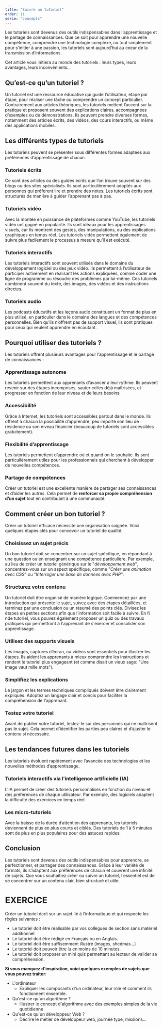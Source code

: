 ```yaml
---
title: "Suivre un tutoriel"
order: 11
serie: "concepts"
---
```


Les tutoriels sont devenus des outils indispensables dans l’apprentissage et le partage de connaissances. Que ce soit pour apprendre une nouvelle compétence, comprendre une technologie complexe, ou tout simplement pour s’initier à une passion, les tutoriels sont aujourd'hui au coeur de la transmission d’informations. 

Cet article vous initiera au monde des tutoriels : leurs types, leurs avantages, leurs inconvénients...

## Qu’est-ce qu’un tutoriel ?

Un tutoriel est une ressource éducative qui guide l’utilisateur, étape par étape, pour réaliser une tâche ou comprendre un concept particulier. Contrairement aux articles théoriques, les tutoriels mettent l’accent sur la pratique et proposent souvent des explications claires, accompagnées d’exemples ou de démonstrations. Ils peuvent prendre diverses formes, notamment des articles écrits, des vidéos, des cours interactifs, ou même des applications mobiles.

## Les différents types de tutoriels

Les tutoriels peuvent se présenter sous différentes formes adaptées aux préférences d’apprentissage de chacun. 

### Tutoriels écrits
Ce sont des articles ou des guides écrits que l’on trouve souvent sur des blogs ou des sites spécialisés. Ils sont particulièrement adaptés aux personnes qui préfèrent lire et prendre des notes. Les tutoriels écrits sont structurés de manière à guider l'apprenant pas à pas.

### Tutoriels vidéo
Avec la montée en puissance de plateformes comme YouTube, les tutoriels vidéo ont gagné en popularité. Ils sont idéaux pour les apprentissages visuels, car ils montrent des gestes, des manipulations, ou des explications graphiques en temps réel. Les tutoriels vidéo permettent également de suivre plus facilement le processus à mesure qu’il est exécuté.

### Tutoriels interactifs
Les tutoriels interactifs sont souvent utilisés dans le domaine du développement logiciel ou des jeux vidéo. Ils permettent à l’utilisateur de participer activement en réalisant les actions expliquées, comme coder une ligne de programme ou résoudre des problèmes par lui-même. Ces tutoriels combinent souvent du texte, des images, des vidéos et des instructions directes.

### Tutoriels audio
Les podcasts éducatifs et les leçons audio constituent un format de plus en plus utilisé, en particulier dans le domaine des langues et des compétences personnelles. Bien qu’ils n’offrent pas de support visuel, ils sont pratiques pour ceux qui veulent apprendre en écoutant.


## Pourquoi utiliser des tutoriels ?

Les tutoriels offrent plusieurs avantages pour l’apprentissage et le partage de connaissances :

### Apprentissage autonome
Les tutoriels permettent aux apprenants d’avancer à leur rythme. Ils peuvent revenir sur des étapes incomprises, sauter celles déjà maîtrisées, et progresser en fonction de leur niveau et de leurs besoins.

### Accessibilité
Grâce à Internet, les tutoriels sont accessibles partout dans le monde. Ils offrent à chacun la possibilité d’apprendre, peu importe son lieu de résidence ou son niveau financier (beaucoup de tutoriels sont accessibles gratuitement).

### Flexibilité d’apprentissage
Les tutoriels permettent d’apprendre où et quand on le souhaite. Ils sont particulièrement utiles pour les professionnels qui cherchent à développer de nouvelles compétences.

### Partage de compétences
Créer un tutoriel est une excellente manière de partager ses connaissances et d’aider les autres. Cela permet de **renforcer sa propre compréhension d’un sujet** tout en contribuant à une communauté.


## Comment créer un bon tutoriel ?

Créer un tutoriel efficace nécessite une organisation soignée. Voici quelques étapes clés pour concevoir un tutoriel de qualité.

### Choisissez un sujet précis
Un bon tutoriel doit se concentrer sur un sujet spécifique, en répondant à une question ou en enseignant une compétence particulière. Par exemple, au lieu de créer un tutoriel générique sur le "*développement web*", concentrez-vous sur un aspect spécifique, comme "*Créer une animation avec CSS*" ou "*Interroger une base de données avec PHP*".

### Structurez votre contenu
Un tutoriel doit être organisé de manière logique. Commencez par une introduction qui présente le sujet, suivez avec des étapes détaillées, et terminez par une conclusion ou un résumé des points clés. Divisez les étapes en petites sections afin que l’information soit facile à suivre. En fi nde tutoriel, vous pouvez également proposer un quiz ou des travaux pratiques qui permettront à l'apprenant de s'exercer et consolider son apprentissage.

### Utilisez des supports visuels
Les images, captures d’écran, ou vidéos sont essentiels pour illustrer les étapes. Ils aident les apprenants à mieux comprendre les instructions et rendent le tutoriel plus engageant (et comme disait un vieux sage: "Une image vaut mille mots").

### Simplifiez les explications
Le jargon et les termes techniques compliqués doivent être clairement expliqués. Adoptez un langage clair et concis pour faciliter la compréhension de l'apprenant.

### Testez votre tutoriel
Avant de publier votre tutoriel, testez-le sur des personnes qui ne maîtrisent pas le sujet. Cela permet d’identifier les parties peu claires et d’ajuster le contenu si nécessaire.


## Les tendances futures dans les tutoriels

Les tutoriels évoluent rapidement avec l’avancée des technologies et les nouvelles méthodes d’apprentissage.

### Tutoriels interactifs via l’intelligence artificielle (IA)
L’IA permet de créer des tutoriels personnalisés en fonction du niveau et des préférences de chaque utilisateur. Par exemple, des logiciels adaptent la difficulté des exercices en temps réel.

### Les micro-tutoriels
Avec la baisse de la durée d’attention des apprenants, les tutoriels deviennent de plus en plus courts et ciblés. Des tutoriels de 1 à 5 minutes sont de plus en plus populaires pour des astuces rapides.

## Conclusion

Les tutoriels sont devenus des outils indispensables pour apprendre, se perfectionner, et partager des connaissances. Grâce à leur variété de formats, ils s’adaptent aux préférences de chacun et couvrent une infinité de sujets. Que vous souhaitiez créer ou suivre un tutoriel, l’essentiel est de se concentrer sur un contenu clair, bien structuré et utile.


# EXERCICE 

Créer un tutoriel écrit sur un sujet lié à l'informatique et qui respecte les règles suivantes :

- Le tutoriel doit être réalisable par vos collègues de section sans matériel additionnel
- Le tutoriel doit être rédigé en Français ou en Anglais.
- Le tutoriel doit être suffisemment illustré (images, shcémas...)
- Le tutoriel doit pouvoir être lu en moins de 10 minutes.
- Le tutoriel doit proposer un mini quiz permettant au lecteur de valider sa compréhension.

**Si vous manquez d'inspiration, voici quelques exemples de sujets que vous pouvez traiter:**
- L'ordinateur
    - Expliquer les composants d'un ordinateur, leur rôle et comment ils fonctionnent ensemble.
- Qu'est-ce qu'un algorithme ?
    - Illustrer le concept d'algorithme avec des exemples simples de la vie quotidienne
- Qu'est-ce qu'un développeur Web ?
    - Décrire le métier de développeur web, journée type, missions...
